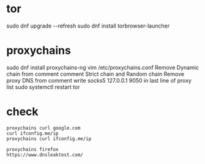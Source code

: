 
# tor
sudo dnf upgrade --refresh
sudo dnf install torbrowser-launcher

# proxychains
sudo dnf install proxychains-ng
vim /etc/proxychains.conf
    Remove Dynamic chain from comment
    comment Strict chain and Random chain
    Remove proxy DNS from comment
    write socks5 127.0.0.1 9050 in last line of proxy list 
sudo systemctl restart tor

# check
    proxychains curl google.com
    curl ifconfig.me/ip
    proxychains curl ifconfig.me/ip

    proxychains firefox
    https://www.dnsleaktest.com/

